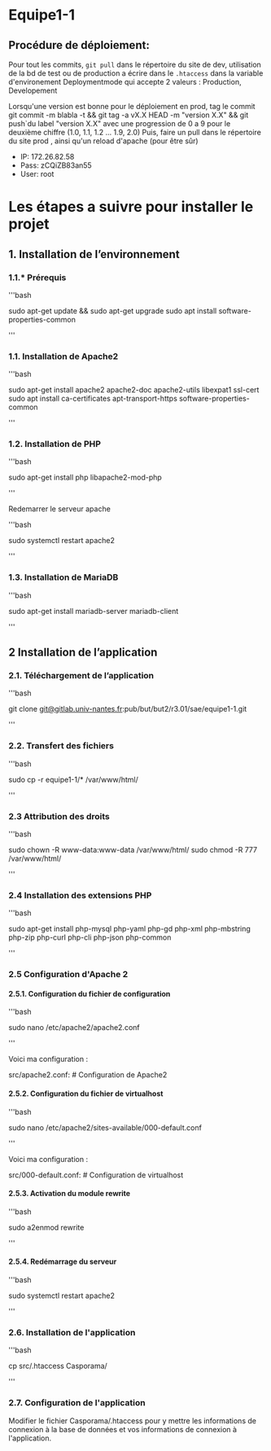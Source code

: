 
# Equipe1-1

## Procédure de déploiement:
Pour tout les commits, `git pull` dans le répertoire du site de dev, utilisation de la bd de test ou de production a écrire dans le `.htaccess`
dans la variable d'environement Deploymentmode qui accepte 2 valeurs : Production, Developement

Lorsqu'une version est bonne pour le déploiement en prod, tag le commit
git commit -m blabla -t &&  git tag -a vX.X HEAD -m "version X.X" && git push`du label "version X.X" avec une progression de 0 a 9 pour le deuxième chiffre (1.0, 1.1, 1.2 ... 1.9, 2.0)
Puis, faire un pull dans le répertoire du site prod , ainsi qu'un reload d'apache (pour être sûr)

- IP: 172.26.82.58
- Pass: zCQiZB83an55
- User: root

# Les étapes a suivre pour installer le projet

## 1. Installation de l’environnement

### 1.1.* Prérequis

'''bash

sudo apt-get update && sudo apt-get upgrade
sudo apt install software-properties-common

'''

### 1.1. Installation de Apache2

'''bash

sudo apt-get install apache2 apache2-doc apache2-utils libexpat1 ssl-cert
sudo apt install ca-certificates apt-transport-https software-properties-common

'''

### 1.2. Installation de PHP

'''bash

sudo apt-get install php libapache2-mod-php

'''

Redemarrer le serveur apache

'''bash

sudo systemctl restart apache2

'''

### 1.3. Installation de MariaDB

'''bash

sudo apt-get install mariadb-server mariadb-client

'''

## 2 Installation de l’application

### 2.1. Téléchargement de l’application

'''bash

git clone git@gitlab.univ-nantes.fr:pub/but/but2/r3.01/sae/equipe1-1.git

'''

### 2.2. Transfert des fichiers

'''bash

sudo cp -r equipe1-1/* /var/www/html/

'''

### 2.3 Attribution des droits

'''bash

sudo chown -R www-data:www-data /var/www/html/
sudo chmod -R 777 /var/www/html/

'''

### 2.4 Installation des extensions PHP

'''bash

sudo apt-get install php-mysql php-yaml php-gd php-xml php-mbstring php-zip php-curl php-cli php-json php-common

'''

### 2.5 Configuration d'Apache 2

#### 2.5.1. Configuration du fichier de configuration

'''bash

sudo nano /etc/apache2/apache2.conf

'''

Voici ma configuration :

src/apache2.conf: # Configuration de Apache2

#### 2.5.2. Configuration du fichier de virtualhost

'''bash

sudo nano /etc/apache2/sites-available/000-default.conf

'''

Voici ma configuration :

src/000-default.conf: # Configuration de virtualhost

#### 2.5.3. Activation du module rewrite

'''bash

sudo a2enmod rewrite

'''

#### 2.5.4. Redémarrage du serveur

'''bash

sudo systemctl restart apache2

'''

### 2.6. Installation de l'application

'''bash

cp src/.htaccess Casporama/

'''

### 2.7. Configuration de l'application

Modifier le fichier Casporama/.htaccess pour y mettre les informations de connexion à la base de données et vos informations de connexion à l'application.
